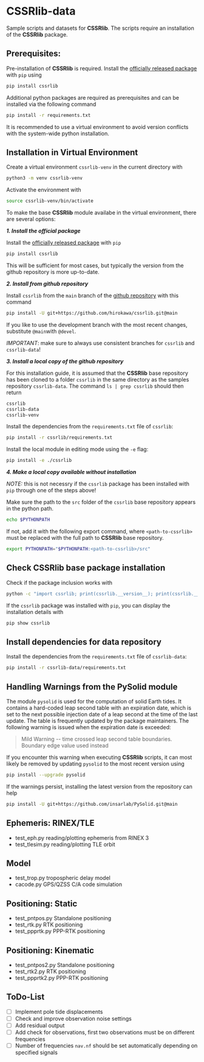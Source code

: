 # CSSRlib-data

Sample scripts and datasets for **CSSRlib**. The scripts require an installation of the **CSSRlib** package.

## Prerequisites:

Pre-installation of **CSSRlib** is required. Install the [officially released package](https://pypi.org/project/cssrlib/) with `pip` using

```bash
pip install cssrlib
```

Additional python packages are required as prerequisites and can be installed via the following command

```bash
pip install -r requirements.txt
```

It is recommended to use a virtual environment to avoid version conflicts with the system-wide python installation.

## Installation in Virtual Environment

Create a virtual environment `cssrlib-venv` in the current directory with

```bash
python3 -m venv cssrlib-venv

```
Activate the environment with

```bash
source cssrlib-venv/bin/activate
```

To make the base **CSSRlib** module availabe in the virtual environment, there are several options:

***1. Install the official package***

Install the [officially released package](https://pypi.org/project/cssrlib/) with `pip`

```bash
pip install cssrlib
```

This will be sufficient for most cases, but typically the version from the github repository is more up-to-date.

***2. Install from github repository***

Install `cssrlib` from the `main` branch of the [github repository](https://github.com/hirokawa/cssrlib.git) with this command

```bash
pip install -U git+https://github.com/hirokawa/cssrlib.git@main
```

If you like to use the development branch with the most recent changes, substitute `@main`with `@devel`.

*IMPORTANT*: make sure to always use consistent branches for `cssrlib` and `cssrlib-data`!

***3. Install a local copy of the github repository***

For this installation guide, it is assumed that the **CSSRlib** base repository has been cloned to a folder `cssrlib` in the same directory as the samples repository `cssrlib-data`.  The command `ls | grep cssrlib` should then return

```bash
cssrlib
cssrlib-data
cssrlib-venv
```

Install the dependencies from the `requirements.txt` file of `cssrlib`:

```bash
pip install -r cssrlib/requirements.txt
```

Install the local module in editing mode using the `-e` flag:


```bash
pip install -e ./cssrlib
```

***4. Make a local copy available without installation***

*NOTE:* this is not necessry if the `cssrlib` package has been installed with `pip` through one of the steps above!

Make sure the path to the `src` folder of the `cssrlib` base repository appears in the python path.

```bash
echo $PYTHONPATH
```

If not, add it with the following export command, where `<path-to-cssrlib>` must be replaced with the full path to **CSSRlib** base repository.

```bash
export PYTHONPATH="$PYTHONPATH:<path-to-cssrlib>/src"
```

## Check **CSSRlib** base package installation

Check if the package inclusion works with

```bash
python -c "import cssrlib; print(cssrlib.__version__); print(cssrlib.__file__)"
```

If the `cssrlib` package was installed with `pip`, you can display the installation details with

```bash
pip show cssrlib
```

## Install dependencies for data repository

Install the dependencies from the `requirements.txt` file of `cssrlib-data`:

```bash
pip install -r cssrlib-data/requirements.txt
```

## Handling Warnings from the PySolid module

The module `pysolid` is used for the computation of solid Earth tides. It contains a hard-coded leap second table with an expiration date, which is set to the next possible injection date of a leap second at the time of the last update. The table is frequently updated by the package maintainers. The following warning is issued when the expiration date is exceeded:

> Mild Warning -- time crossed leap second table boundaries.  Boundary edge value used instead

If you encounter this warning when executing **CSSRlib** scripts, it can most likely be removed by updating `pysolid` to the most recent version using

```bash
pip install --upgrade pysolid
```

If the warnings persist, installing the latest version from the repository can help

```bash
pip install -U git+https://github.com/insarlab/PySolid.git@main
```

## Ephemeris: RINEX/TLE

- test_eph.py reading/plotting ephemeris from RINEX 3
- test_tlesim.py reading/plotting TLE orbit

## Model

- test_trop.py tropospheric delay model
- cacode.py GPS/QZSS C/A code simulation

## Positioning: Static

- test_pntpos.py Standalone positioning
- test_rtk.py RTK positioning
- test_ppprtk.py PPP-RTK positioning

## Positioning: Kinematic

- test_pntpos2.py Standalone positioning
- test_rtk2.py RTK positioning
- test_ppprtk2.py PPP-RTK positioning

## ToDo-List

- [ ] Implement pole tide displacements
- [ ] Check and improve observation noise settings
- [ ] Add residual output
- [ ] Add check for observations, first two observations must be on different frequencies
- [ ] Number of frequencies `nav.nf` should be set automatically depending on specified signals
